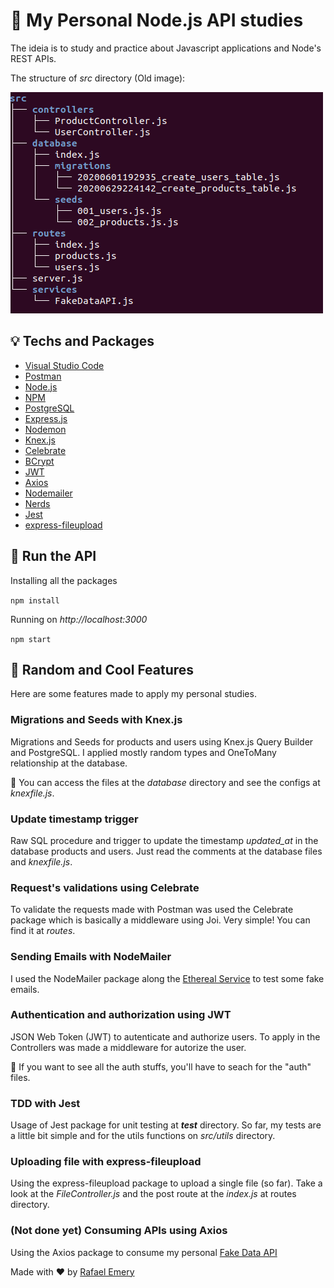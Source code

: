 # :green_book: My Personal Node.js API studies

The ideia is to study and practice about Javascript applications and Node's REST APIs.

The structure of *src* directory (Old image):

![](assets/src.png)

## :bulb: Techs and Packages

- [Visual Studio Code](https://code.visualstudio.com/)
- [Postman](https://www.postman.com/)
- [Node.js](https://nodejs.org/en/)
- [NPM](https://www.npmjs.com/)
- [PostgreSQL](https://www.postgresql.org/)
- [Express.js](https://expressjs.com/pt-br/)
- [Nodemon](https://nodemon.io/)
- [Knex.js](http://knexjs.org/)
- [Celebrate](https://github.com/arb/celebrate)
- [BCrypt](https://www.npmjs.com/package/bcrypt)
- [JWT](https://jwt.io/)
- [Axios](https://github.com/axios/axios)
- [Nodemailer](https://nodemailer.com/about/)
- [Nerds](https://github.com/SkyHacks/nerds)
- [Jest](https://jestjs.io/)
- [express-fileupload](https://github.com/richardgirges/express-fileupload)

## :running: Run the API
 
Installing all the packages 

```npm install``` 

Running on *http://localhost:3000*

```npm start``` 

## :wrench: Random and Cool Features

Here are some features made to apply my personal studies.

### Migrations and Seeds with Knex.js

Migrations and Seeds for products and users using Knex.js Query Builder and PostgreSQL. I applied mostly random types and OneToMany relationship at the database.

:gift: You can access the files at the *database* directory and see the configs at *knexfile.js*.

### Update timestamp trigger

Raw SQL procedure and trigger to update the timestamp *updated_at* in the database products and users. Just read the comments at the database files and *knexfile.js*.

### Request's validations using Celebrate

To validate the requests made with Postman was used the Celebrate package which is basically a middleware using Joi. Very simple! You can find it at *routes*.

### Sending Emails with NodeMailer

I used the NodeMailer package along the [Ethereal Service](https://ethereal.email/) to test some fake emails. 

### Authentication and authorization using JWT

JSON Web Token (JWT) to autenticate and authorize users. To apply in the Controllers was made a middleware for autorize the user.

:gift: If you want to see all the auth stuffs, you'll have to seach for the "auth" files.

### TDD with Jest

Usage of Jest package for unit testing at *__test__* directory. So far, my tests are a little bit simple and for the utils functions on *src/utils* directory.

### Uploading file with express-fileupload

Using the express-fileupload package to upload a single file (so far). Take a look at the *FileController.js* and the post route at the *index.js* at routes directory.

### (Not done yet) Consuming APIs using Axios

Using the Axios package to consume my personal [Fake Data API](https://github.com/RafaelEmery/fake-data-api)

Made with :hearts: by [Rafael Emery](https://rafaelemery.github.io)